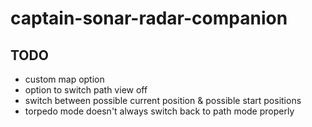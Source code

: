# captain-sonar-radar-companion

## TODO
- custom map option
- option to switch path view off
- switch between possible current position & possible start positions
- torpedo mode doesn't always switch back to path mode properly
